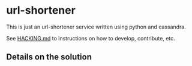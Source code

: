 # url-shortener

This is just an url-shortener service written using python and cassandra.

See [HACKING.md](HACKING.md) to instructions on how to develop, contribute, etc. 

## Details on the solution



